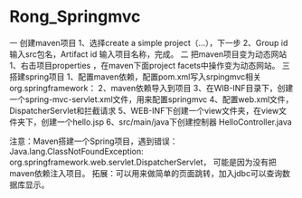 # Rong_Springmvc

一 创建maven项目 
    1、选择create a simple project（...），下一步
	2、Group id 输入src包名，Artifact id 输入项目名称，完成。
二 把maven项目变为动态网站
   1、右击项目properties ，在maven下面project facets中操作变为动态网站。
三 搭建spring项目 
    1、配置maven依赖，配置pom.xml写入srpingmvc相关org.springframework： 
    2、maven依赖导入到项目 
    3、在WIB-INF目录下，创建一个spring-mvc-servlet.xml文件，用来配置springmvc 
    4、配置web.xml文件，DispatcherServlet和拦截请求 
    5、WEB-INF下创建一个view文件夹，在view文件夹下，创建一个hello.jsp 
    6、src/main/java下创建控制器 HelloController.java 
    
    
  注意：Maven搭建一个Spring项目，遇到错误：Java.lang.ClassNotFoundException: org.springframework.web.servlet.DispatcherServlet，
可能是因为没有把maven依赖注入项目。
拓展：可以用来做简单的页面跳转，加入jdbc可以查询数据库显示。

